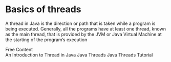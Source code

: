# Basics of threads

A thread in Java is the direction or path that is taken while a program is being executed. Generally, all the programs have at least one thread, known as the main thread, that is provided by the JVM or Java Virtual Machine at the starting of the program’s execution

<ResourceGroupTitle>Free Content</ResourceGroupTitle>   
<BadgeLink colorScheme='yellow' badgeText='Read' href='https://www.simplilearn.com/tutorials/java-tutorial/thread-in-java'>An Introduction to Thread in Java</BadgeLink>
<BadgeLink colorScheme='yellow' badgeText='Read' href='https://www.geeksforgeeks.org/java-threads/'>Java Threads</BadgeLink>
<BadgeLink badgeText='Watch' href='https://www.youtube.com/watch?v=TCd8QIS-2KI'>Java Threads Tutorial</BadgeLink>
